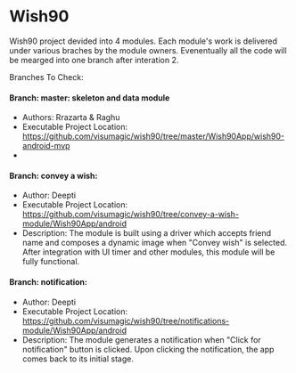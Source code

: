 # Wish90

Wish90 project devided into 4 modules. Each module's work is delivered under various braches by the module owners. 
Evenentually all the code will be mearged into one branch after interation 2. 

Branches To Check:
#### Branch: master: skeleton and data module 
+ Authors: Rrazarta & Raghu
+ Executable Project Location: https://github.com/visumagic/wish90/tree/master/Wish90App/wish90-android-mvp
+ 
#### Branch: convey a wish:  
+ Author: Deepti
+ Executable Project Location: https://github.com/visumagic/wish90/tree/convey-a-wish-module/Wish90App/android
+ Description:
The module is built using a driver which accepts friend name and composes a dynamic image when "Convey wish" is selected. After integration with UI timer and other modules, this module will be fully functional. 

#### Branch: notification:  
+ Author: Deepti
+ Executable Project Location: https://github.com/visumagic/wish90/tree/notifications-module/Wish90App/android
+ Description:
The module generates a notification when "Click for notification" button is clicked. Upon clicking the notification, the app comes back to its initial stage.


